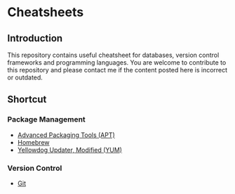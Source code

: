 # Cheatsheets

## Introduction
This repository contains useful cheatsheet for databases, version control frameworks and programming languages. You are welcome to contribute to this repository and please contact me if the content posted here is incorrect or outdated.

## Shortcut
### Package Management
* [Advanced Packaging Tools (APT)](package_management/advanced_packaging_tool.md)
* [Homebrew](package_management/homebrew.md)
* [Yellowdog Updater, Modified (YUM)](package_management/yellowdog_updater_modified.md)

### Version Control
* [Git](version_control/git.md)